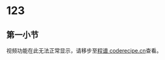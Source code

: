 # 123
## 第一小节

<cr type="video" parameters="storage/manage/UQgczucKtNd8cr25XZ1cHZ6MN5rye3brSYHvZ3kq.mp4"><notice>视频功能在此无法正常显示，请移步至[程谱 coderecipe.cn](https://coderecipe.cn/learn/1)查看。</notice></cr>